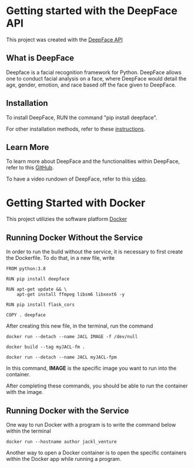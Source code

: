 # Getting started with the DeepFace API

This project was created with the [DeepFace API](https://github.com/serengil/deepface)

## What is DeepFace

Deepface is a facial recognition framework for Python. DeepFace allows one to conduct facial analysis on a face, where DeepFace would detail the age, gender, emotion, and race based off the face given to DeepFace.

## Installation

To install DeepFace, RUN the command "pip install deepface".

For other installation methods, refer to these [instructions](https://github.com/serengil/deepface).

## Learn More

To learn more about DeepFace and the functionalities within DeepFace, refer to this [GitHub](https://github.com/serengil/deepface).

To have a video rundown of DeepFace, refer to this [video](https://www.youtube.com/watch?v=WnUVYQP4h44&ab_channel=SefikIlkinSerengil).

# Getting Started with Docker

This project utilizies the software platform [Docker](https://www.docker.com/)

## Running Docker Without the Service

In order to run the build without the service, it is necessary to first create the Dockerfile. To do that, in a new file, write

```
FROM python:3.8

RUN pip install deepface

RUN apt-get update && \
    apt-get install ffmpeg libsm6 libxext6 -y

RUN pip install flask_cors

COPY . deepface
```

After creating this new file, in the terminal, run the command

```
docker run --detach --name JACL IMAGE -f /dev/null

docker build --tag myJACL-fm .

docker run --detach --name JACL myJACL-fpm
```

In this command, **IMAGE** is the specific image you want to run into the container.

After completing these commands, you should be able to run the container with the image.

## Running Docker with the Service

One way to run Docker with a program is to write the command below within the terminal

```
docker run --hostname author jackl_venture
```

Another way to open a Docker container is to open the specific containers within the Docker app while running a program.
